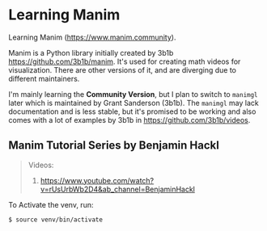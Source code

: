 # Learning Manim

Learning Manim (<https://www.manim.community>).

Manim is a Python library initially created by 3b1b https://github.com/3b1b/manim. It's used for creating math videos for visualization. There are other versions of it, and are diverging due to different maintainers.

I'm mainly learning the **Community Version**, but I plan to switch to `manimgl` later which is maintained by Grant Sanderson (3b1b). The `manimgl` may lack documentation and is less stable, but it's promised to be working and also comes with a lot of examples by 3b1b in https://github.com/3b1b/videos.

## Manim Tutorial Series by Benjamin Hackl

> Videos:
> 1. https://www.youtube.com/watch?v=rUsUrbWb2D4&ab_channel=BenjaminHackl

To Activate the venv, run:

```bash
$ source venv/bin/activate
```
